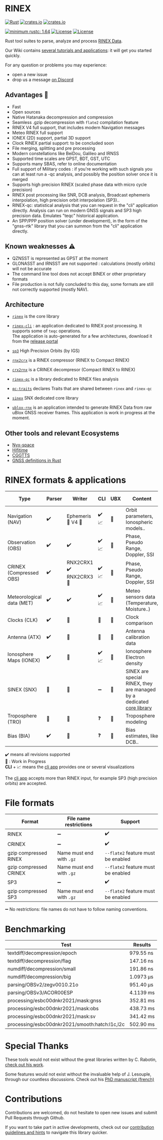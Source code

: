 RINEX 
=====

[![Rust](https://github.com/gwbres/rinex/actions/workflows/rust.yml/badge.svg)](https://github.com/gwbres/rinex/actions/workflows/rust.yml)
[![crates.io](https://docs.rs/rinex/badge.svg)](https://docs.rs/rinex/)
[![crates.io](https://img.shields.io/crates/d/rinex.svg)](https://crates.io/crates/rinex)

[![minimum rustc: 1.64](https://img.shields.io/badge/minimum%20rustc-1.64-blue?logo=rust)](https://www.whatrustisit.com)
[![License](https://img.shields.io/badge/license-Apache%202.0-blue?style=flat-square)](https://github.com/gwbres/rinex/blob/main/LICENSE-APACHE)
[![License](https://img.shields.io/badge/license-MIT-blue?style=flat-square)](https://github.com/gwbres/rinex/blob/main/LICENSE-MIT) 

Rust tool suites to parse, analyze and process [RINEX Data](https://en.wikipedia.org/wiki/RINEX).

Our Wiki contains [several tutorials and applications](https://github.com/georust/rinex/wiki): it will get you started quickly.

For any question or problems you may experience:

- open a new issue
- drop us a message [on Discord](https://discord.gg/Fp2aape)

## Advantages :rocket: 

- Fast
- Open sources
- Native Hatanaka decompression and compression
- Seamless .gzip decompression with `flate2` compilation feature
- RINEX V4 full support, that includes modern Navigation messages
- Meteo RINEX full support
- IONEX (2D) support, partial 3D support
- Clock RINEX partial support: to be concluded soon
- File merging, splitting and pre processing
- Modern constellations like BeiDou, Galileo and IRNSS
- Supported time scales are GPST, BDT, GST, UTC
- Supports many SBAS, refer to online documentation
- Full support of Military codes : if you're working with such signals you can
at least run a -qc analysis, and possibly the position solver once it is merged 
- Supports high precision RINEX (scaled phase data with micro cycle precision)
- RINEX post processing like SNR, DCB analysis, Broadcast ephemeris interpolation,
high precision orbit interpolation (SP3)..
- RINEX-qc: statistical analysis that you can request in the "cli" application directly.
Analysis can run on modern GNSS signals and SP3 high precision data.
Emulates "teqc" historical application.
- An SPP/PPP position solver (under development), in the form of the "gnss-rtk" library that you can
summon from the "cli" application directly.

## Known weaknesses :warning:

- QZNSST is represented as GPST at the moment
- GLONASST and IRNSST are not supported : calculations (mostly orbits) will not be accurate 
- The command line tool does not accept BINEX or other proprietary formats
- File production is not fully concluded to this day, some formats are still not correctly supported
(mostly NAV).

## Architecture 

* [`rinex`](rinex/) is the core library 
* [`rinex-cli`](rinex-cli/) : an application dedicated to RINEX post processing.
It supports some of `teqc` operations.   
The application is auto-generated for a few architectures, download it from the 
[release portal](https://github.com/gwbres/rinex/releases)

* [`sp3`](sp3/) High Precision Orbits (by IGS) 
* [`rnx2crx`](rnx2crx/) is a RINEX compressor (RINEX to Compact RINEX)
* [`crx2rnx`](crx2rnx/) is a CRINEX decompresor (Compact RINEX to RINEX)
* [`rinex-qc`](rinex-qc/) is a library dedicated to RINEX files analysis 
* [`qc-traits`](qc-traits/) declares Traits that are shared between `rinex` and `rinex-qc`
* [`sinex`](sinex/) SNX dedicated core library

* [`ublox-rnx`](ublox-rnx/) is an application intended to generate RINEX Data
from raw uBlox GNSS receiver frames. This application is work in progress at the moment.

## Other tools and relevant Ecosystems

* [Nyx-space](https://github.com/nyx-space/nyx)
* [Hifitime](https://github.com/nyx-space/hifitime)
* [CGGTTS](https://github.com/gwbres/cggtts)
* [GNSS definitions in Rust](https://github.com/rtk-rs/gnss)

RINEX formats & applications
============================

| Type                       | Parser            | Writer              |  CLI                 | UBX                  |          Content         | Record browsing      |
|----------------------------|-------------------|---------------------|----------------------|----------------------|--------------------------| ---------------------|
| Navigation  (NAV)          | :heavy_check_mark:| Ephemeris :construction: V4 :construction: |  :heavy_check_mark: :chart_with_upwards_trend:  | :construction:       | Orbit parameters, Ionospheric models.. | Epoch iteration |
| Observation (OBS)          | :heavy_check_mark:| :heavy_check_mark: | :heavy_check_mark:  :chart_with_upwards_trend: |  :construction:  | Phase, Pseudo Range, Doppler, SSI | Epoch iteration |
|  CRINEX  (Compressed OBS)  | :heavy_check_mark:| RNX2CRX1 :heavy_check_mark: RNX2CRX3 :construction:  | :heavy_check_mark:  :chart_with_upwards_trend:  |  :construction:  | Phase, Pseudo Range, Doppler, SSI | Epoch iteration |
|  Meteorological data (MET) | :heavy_check_mark:| :heavy_check_mark:  | :heavy_check_mark: :chart_with_upwards_trend:  | :construction:  | Meteo sensors data (Temperature, Moisture..) | Epoch iteration |  
|  Clocks (CLK)              | :heavy_check_mark:| :construction:      | :construction:   |:construction: | Clock comparison |  Epoch iteration |
|  Antenna (ATX)             | :heavy_check_mark:| :construction:      | :construction:   |:construction: | Antenna calibration data | Sorted by `antex::Antenna` |
|  Ionosphere Maps  (IONEX)  | :heavy_check_mark:|  :construction:     | :heavy_check_mark:  :chart_with_upwards_trend: |:construction: | Ionosphere Electron density | Epoch iteration |
|  SINEX  (SNX)              | :construction:    |  :construction:     | :heavy_minus_sign:   |:construction: | SINEX are special RINEX, they are managed by a dedicated [core library](sinex/) | Epoch iteration |
|  Troposphere  (TRO)        | :construction:    |  :construction:     | :question:           |:construction: | Troposphere modeling | Epoch iteration | 
|  Bias  (BIA)               | :heavy_check_mark: |  :construction:    | :question:           |:construction: | Bias estimates, like DCB.. | Epoch iteration | 

:heavy_check_mark: means all revisions supported   
:construction: : Work in Progress   
__CLI__ + :chart_with_upwards_trend: means the [cli app](rinex-cli/README.md) provides one or several visualizations

The [cli app](rinex-cli/README.md) accepts more than RINEX input, for example SP3 (high precision orbits) are accepted.

File formats
============

| Format                 | File name restrictions            |    Support                         |
|------------------------|-----------------------------------|------------------------------------|
| RINEX                  | :heavy_minus_sign:                | :heavy_check_mark:                 |
| CRINEX                 | :heavy_minus_sign:                | :heavy_check_mark:                 | 
| gzip compressed RINEX  | Name must end with `.gz`          | `--flate2` feature must be enabled |
| gzip compressed CRINEX | Name must end with `.gz`          | `--flate2` feature must be enabled |
| SP3                    | :heavy_minus_sign:                | :heavy_check_mark:                 | 
| gzip compressed SP3    | Name must end with `.gz`          | `--flate2` feature must be enabled | 

:heavy_minus_sign: No restrictions: file names do not have to follow naming conventions.  

Benchmarking
============

Test           | Results 
---------------|-------------------------|
textdiff/decompression/epoch | 979.55 ns |
textdiff/decompression/flag  | 147.16 ns | 
numdiff/decompression/small  | 191.86 ns |
numdiff/decompression/big    | 1.0973 µs |
parsing/OBSv2/zegv0010.21o   | 951.40 µs |
parsing/OBSv3/ACOR00ESP      | 4.1139 ms |
processing/esbc00dnkr2021/mask:gnss | 352.81 ms |
processing/esbc00dnkr2021/mask:obs |  438.73 ms |
processing/esbc00dnkr2021/mask:sv | 341.42 ms | 
processing/esbc00dnkr2021/smooth:hatch:l1c,l2c | 502.90 ms | 

Special Thanks
==============

These tools would not exist without the great libraries written by C. Rabotin, 
[check out his work](https://github.com/nyx-space).  

Some features would not exist without the invaluable help of J. Lesouple, through
our countless discussions. Check out his 
[PhD manuscript (french)](http://perso.recherche.enac.fr/~julien.lesouple/fr/publication/thesis/THESIS.pdf?fbclid=IwAR3WlHm0eP7ygRzywbL07Ig-JawvsdCEdvz1umJJaRRXVO265J9cp931YyI)

Contributions
=============

Contributions are welcomed, do not hesitate to open new issues
and submit Pull Requests through Github.

If you want to take part in active developments, check out our [contribution guidelines and hints](CONTRIBUTING.md) to navigate this library quicker.
